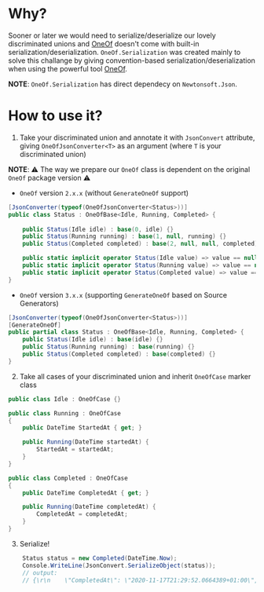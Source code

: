 ﻿# Why?

Sooner or later we would need to serialize/deserialize our lovely discriminated unions and [OneOf](https://github.com/mcintyre321/OneOf) doesn't come with built-in serialization/deserialization. `OneOf.Serialization` was created mainly to solve this challange by giving convention-based serialization/deserialization when using the powerful tool [OneOf](https://github.com/mcintyre321/OneOf).

**NOTE**: `OneOf.Serialization` has direct dependecy on `Newtonsoft.Json`.

# How to use it?
1. Take your discriminated union and annotate it with `JsonConvert` attribute, giving `OneOfJsonConverter<T>` as an argument (where `T` is your discriminated union)

**NOTE**: ⚠️ The way we prepare our `OneOf` class is dependent on the original `OneOf` package version ⚠️

* `OneOf` version `2.x.x`  (without `GenerateOneOf` support)
```csharp
[JsonConverter(typeof(OneOfJsonConverter<Status>))]
public class Status : OneOfBase<Idle, Running, Completed> {
    
    public Status(Idle idle) : base(0, idle) {}
    public Status(Running running) : base(1, null, running) {}
    public Status(Completed completed) : base(2, null, null, completed) {}

    public static implicit operator Status(Idle value) => value == null? null : new Status(value);
    public static implicit operator Status(Running value) => value == null? null : new Status(value);
    public static implicit operator Status(Completed value) => value == null? null : new Status(value);
}
```
* `OneOf` version `3.x.x` (supporting `GenerateOneOf` based on Source Generators)
```csharp
[JsonConverter(typeof(OneOfJsonConverter<Status>))]
[GenerateOneOf]
public partial class Status : OneOfBase<Idle, Running, Completed> {
    public Status(Idle idle) : base(idle) {}
    public Status(Running running) : base(running) {}
    public Status(Completed completed) : base(completed) {}
}
```

2. Take all cases of your discriminated union and inherit `OneOfCase` marker class
```csharp
public class Idle : OneOfCase {}

public class Running : OneOfCase 
{
    public DateTime StartedAt { get; }

    public Running(DateTime startedAt) {
        StartedAt = startedAt;
    }
}

public class Completed : OneOfCase 
{
    public DateTime CompletedAt { get; }

    public Running(DateTime completedAt) {
        CompletedAt = completedAt;
    }
}
```
3. Serialize!
```csharp
    Status status = new Completed(DateTime.Now);
    Console.WriteLine(JsonConvert.SerializeObject(status));
    // output:
    // {\r\n    \"CompletedAt\": \"2020-11-17T21:29:52.0664389+01:00\",\r\n    \"Value\": \"Completed\"\r\n  }
```

